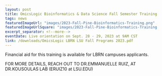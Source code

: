 ```yaml
---
layout: post
title: OmicsLogic Bioinformatics & Data Science Fall Semester Training for LBRN students
tags: news
featuredImageUrl: "images/2023-Fall-Pine-Bioinformatics-Training.png"
featuredImageUrlSquare: "images/2023-Fall-Pine-Bioinformatics-Training.png"
excerpt_separator: <!--more-->
eventDate: Live orientation on Sept. 28 - 29, 2023 at 9AM CST
link: /downloads/OmicsLogic LBRN LSU Fall Programs 2023.pdf
---
```


      
Financial aid for this training is available for LBRN campuses applicants.
    
FOR MORE DETAILS, REACH OUT TO DR.EMMANUELLE RUIZ, AT DR.KOUSOULAS LAB (ERUIZ10 at LSU.EDU)